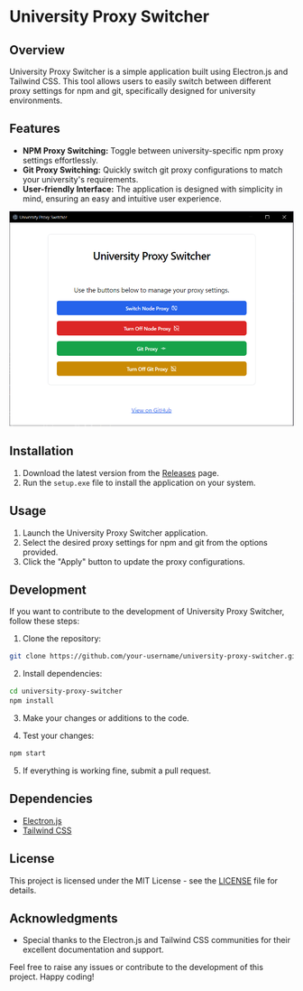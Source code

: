 
# University Proxy Switcher

## Overview

University Proxy Switcher is a simple application built using Electron.js and Tailwind CSS. This tool allows users to easily switch between different proxy settings for npm and git, specifically designed for university environments.

## Features

- **NPM Proxy Switching:** Toggle between university-specific npm proxy settings effortlessly.
- **Git Proxy Switching:** Quickly switch git proxy configurations to match your university's requirements.
- **User-friendly Interface:** The application is designed with simplicity in mind, ensuring an easy and intuitive user experience.

![alt text](https://github.com/lakpahana/uni-proxy-switcher-app/blob/main/image.png?raw=true)

## Installation

1. Download the latest version from the [Releases](https://github.com/your-username/university-proxy-switcher/releases) page.
2. Run the `setup.exe` file to install the application on your system.

## Usage

1. Launch the University Proxy Switcher application.
2. Select the desired proxy settings for npm and git from the options provided.
3. Click the "Apply" button to update the proxy configurations.

## Development

If you want to contribute to the development of University Proxy Switcher, follow these steps:

1. Clone the repository:

```bash
git clone https://github.com/your-username/university-proxy-switcher.git
```

2. Install dependencies:

```bash
cd university-proxy-switcher
npm install
```

3. Make your changes or additions to the code.

4. Test your changes:

```bash
npm start
```

5. If everything is working fine, submit a pull request.

## Dependencies

- [Electron.js](https://www.electronjs.org/)
- [Tailwind CSS](https://tailwindcss.com/)

## License

This project is licensed under the MIT License - see the [LICENSE](LICENSE) file for details.

## Acknowledgments

- Special thanks to the Electron.js and Tailwind CSS communities for their excellent documentation and support.

Feel free to raise any issues or contribute to the development of this project. Happy coding!
